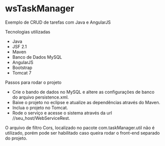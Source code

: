 # wsTaskManager

Exemplo de CRUD de tarefas com Java e AngularJS

Tecnologias utilizadas

- Java
- JSF 2.1
- Maven
- Banco de Dados MySQL
- AngularJS
- Bootstrap
- Tomcat 7

Passos para rodar o projeto

- Crie o bando de dados no MySQL e altere as configurações de banco do arquivo persistence.xml.
- Baixe o projeto no eclipse e atualize as dependências através do Maven.
- Inclua o projeto no Tomcat.
- Rode o serviço e acesse o sistema através da url //seu_host/WebServiceRest.

O arquivo de filtro Cors, localizado no pacote com.taskManager.util não é utilizado, porém pode ser habilitado caso queira rodar o front-end separado do projeto.

